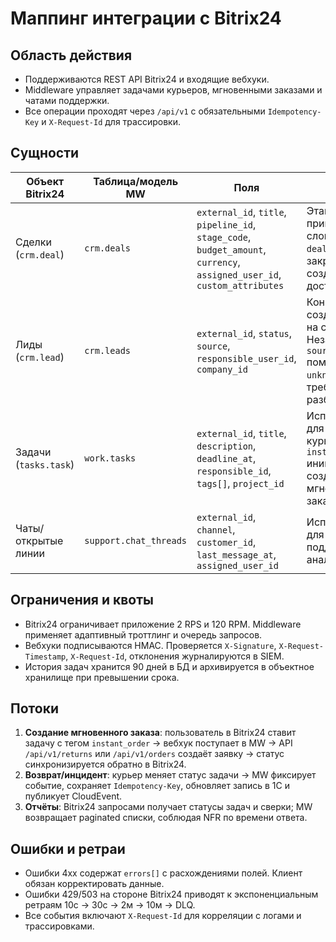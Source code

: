 # Маппинг интеграции с Bitrix24

## Область действия
- Поддерживаются REST API Bitrix24 и входящие вебхуки.
- Middleware управляет задачами курьеров, мгновенными заказами и чатами поддержки.
- Все операции проходят через `/api/v1` с обязательными `Idempotency-Key` и `X-Request-Id` для трассировки.

## Сущности
| Объект Bitrix24 | Таблица/модель MW | Поля | Правила |
| --- | --- | --- | --- |
| Сделки (`crm.deal`) | `crm.deals` | `external_id`, `title`, `pipeline_id`, `stage_code`, `budget_amount`, `currency`, `assigned_user_id`, `custom_attributes` | Этапы приводятся к словарю `deal_stage`. При закрытии сделки создаётся заказ доставки в MW |
| Лиды (`crm.lead`) | `crm.leads` | `external_id`, `status`, `source`, `responsible_user_id`, `company_id` | Конверсия лида создаёт ссылку на сделку. Незаполненные `source` помечаются как `unknown` и требуют ручного разбирательства |
| Задачи (`tasks.task`) | `work.tasks` | `external_id`, `title`, `description`, `deadline_at`, `responsible_id`, `tags[]`, `project_id` | Используются для задач курьера. Тег `instant_order` инициирует создание мгновенного заказа |
| Чаты/открытые линии | `support.chat_threads` | `external_id`, `channel`, `customer_id`, `last_message_at`, `assigned_user_id` | Используется для SLA поддержки и аналитики |

## Ограничения и квоты
- Bitrix24 ограничивает приложение 2 RPS и 120 RPM. Middleware применяет адаптивный троттлинг и очередь запросов.
- Вебхуки подписываются HMAC. Проверяется `X-Signature`, `X-Request-Timestamp`, `X-Request-Id`, отклонения журналируются в SIEM.
- История задач хранится 90 дней в БД и архивируется в объектное хранилище при превышении срока.

## Потоки
1. **Создание мгновенного заказа**: пользователь в Bitrix24 ставит задачу с тегом `instant_order` → вебхук поступает в MW → API `/api/v1/returns` или `/api/v1/orders` создаёт заявку → статус синхронизируется обратно в Bitrix24.
2. **Возврат/инцидент**: курьер меняет статус задачи → MW фиксирует событие, сохраняет `Idempotency-Key`, обновляет запись в 1С и публикует CloudEvent.
3. **Отчёты**: Bitrix24 запросами получает статусы задач и сверки; MW возвращает paginated списки, соблюдая NFR по времени ответа.

## Ошибки и ретраи
- Ошибки 4xx содержат `errors[]` с расхождениями полей. Клиент обязан корректировать данные.
- Ошибки 429/503 на стороне Bitrix24 приводят к экспоненциальным ретраям 10с → 30с → 2м → 10м → DLQ.
- Все события включают `X-Request-Id` для корреляции с логами и трассировками.
